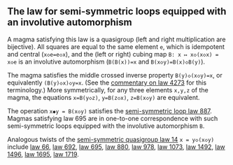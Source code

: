 ## The law for semi-symmetric loops equipped with an involutive automorphism

A magma satisfying this law is a quasigroup (left and right multiplication are bijective).  All squares are equal to the same element `e`, which is idempotent and central (`x◇e=e◇x`), and the (left or right) cubing map `B: x ↦ x◇(x◇x) = x◇e` is an involutive automorphism (`B(B(x))=x` and `B(x◇y)=B(x)◇B(y)`).

The magma satisfies the middle crossed inverse property `B(y)◇(x◇y)=x`, or equivalently `(B(y)◇x)◇y=x`.  (See the [commentary on law 4273](https://teorth.github.io/equational_theories/implications/?4273) for this terminology.)  More symmetrically, for any three elements `x,y,z` of the magma, the equations `x=B(y◇z)`, `y=B(z◇x)`, `z=B(x◇y)` are equivalent.

The operation `x◆y = B(x◇y)` satisfies the [semi-symmetric loop law 887](https://teorth.github.io/equational_theories/implications/?887).  Magmas satisfying law 695 are in one-to-one correspondence with such semi-symmetric loops equipped with the involutive automorphism `B`.

Analogous twists of the [semi-symmetric quasigroup law 14](https://teorth.github.io/equational_theories/implications/?14) `x = y◇(x◇y)` include [law 66](https://teorth.github.io/equational_theories/implications/?66), [law 692](https://teorth.github.io/equational_theories/implications/?692), [law 695](https://teorth.github.io/equational_theories/implications/?695), [law 880](https://teorth.github.io/equational_theories/implications/?880), [law 978](https://teorth.github.io/equational_theories/implications/?978), [law 1073](https://teorth.github.io/equational_theories/implications/?1073), [law 1492](https://teorth.github.io/equational_theories/implications/?1492), [law 1496](https://teorth.github.io/equational_theories/implications/?1496), [law 1695](https://teorth.github.io/equational_theories/implications/?1695), [law 1719](https://teorth.github.io/equational_theories/implications/?1719).
